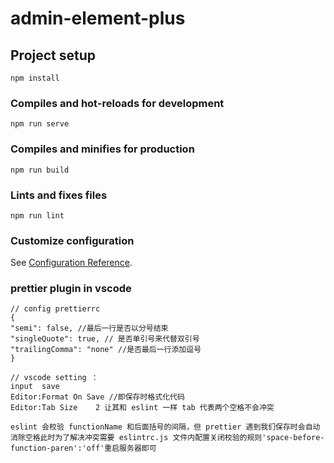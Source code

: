# admin-element-plus

## Project setup

```
npm install
```

### Compiles and hot-reloads for development

```
npm run serve
```

### Compiles and minifies for production

```
npm run build
```

### Lints and fixes files

```
npm run lint
```

### Customize configuration

See [Configuration Reference](https://cli.vuejs.org/config/).

### prettier plugin in vscode

```
// config prettierrc
{
"semi": false, //最后一行是否以分号结束
"singleQuote": true, // 是否单引号来代替双引号
"trailingComma": "none" //是否最后一行添加逗号
}

// vscode setting ：
input  save
Editor:Format On Save //即保存时格式化代码
Editor:Tab Size    2 让其和 eslint 一样 tab 代表两个空格不会冲突

eslint 会校验 functionName 和后面括号的间隔，但 prettier 遇到我们保存时会自动消除空格此时为了解决冲突需要 eslintrc.js 文件内配置关闭校验的规则'space-before-function-paren':'off'重启服务器即可
```
